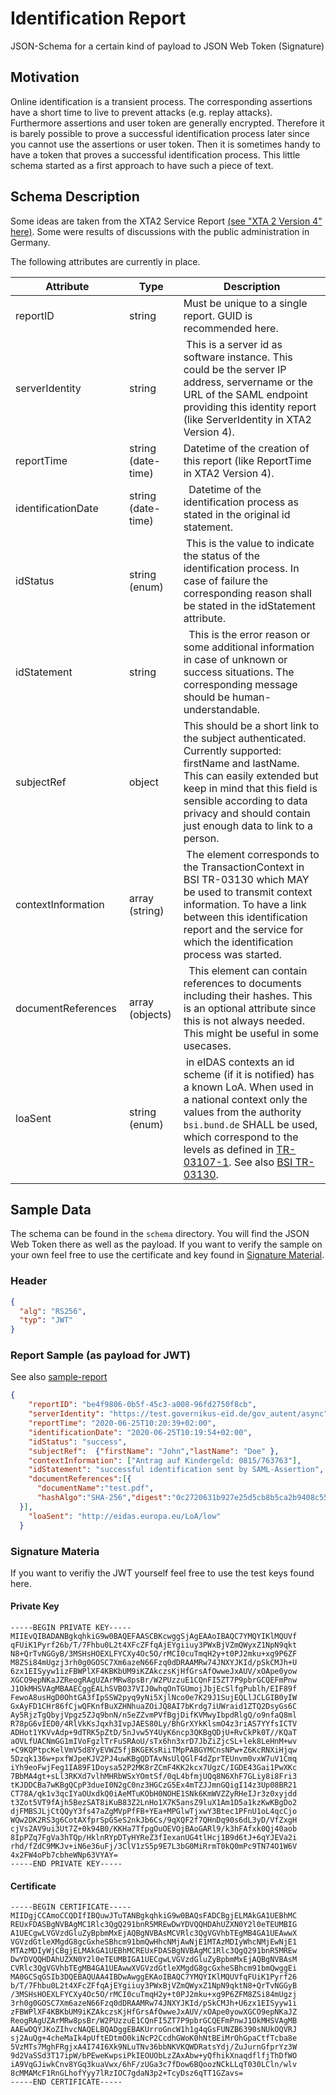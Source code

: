 # Identification Report
JSON-Schema for a certain kind of payload to JSON Web Token (Signature)

## Motivation
Online identification is a transient process. The corresponding assertions have a short time to live to prevent attacks (e.g. replay attacks). Furthermore assertions and user token are generally encrypted. Therefore it is barely possible to prove a successful identification process later since you cannot use the assertions or user token. 
Then it is sometimes handy to have a token that proves a successful identification process. This little schema started as a first approach to have such a piece of text. 

## Schema Description
Some ideas are taken from the XTA2 Service Report [(see "XTA 2 Version 4" here)](https://www.xoev.de/downloads-2316#XTA). Some were results of discussions with the public administration in Germany. 

The following attributes are currently in place.

Attribute    | Type          | Description
---- | ------------ | -------------
reportID | string  | Must be unique to a single report. GUID is recommended here.
serverIdentity | string | This is a server id as software instance. This could be the server IP address, servername or the URL of the SAML endpoint providing this identity report (like ServerIdentity in XTA2 Version 4).
reportTime | string  (date-time) | Datetime of the creation of this report (like ReportTime in XTA2 Version 4). 
identificationDate | string (date-time) |  Datetime of the identification process as stated in the original id statement.
idStatus | string  (enum) | This is the value to indicate the status of the identification process. In case of failure the corresponding reason shall be stated in the idStatement attribute.
idStatement | string |  This is the error reason or some additional information in case of unknown or success situations. The corresponding message should be human-understandable.
subjectRef | object  | This should be a short link to the subject authenticated. Currently supported: firstName and lastName. This can easily extended but keep in mind that this field is sensible according to data privacy and should contain just enough data to link to a person.
contextInformation |array (string) |  The element corresponds to the TransactionContext in BSI TR-03130 which MAY be used to transmit context information. To have a link between this identification report and the service for which the identification process was started.
documentReferences | array (objects) |  This element can contain references to documents including their hashes. This is an optional attribute since this is not always needed. This might be useful in some usecases.
loaSent | string (enum) | in eIDAS contexts an id scheme (if it is notified) has a known LoA. When used in a national context only the values from the authority ```bsi.bund.de``` SHALL be used, which correspond to the levels as defined in [TR-03107-1](https://www.bsi.bund.de/SharedDocs/Downloads/DE/BSI/Publikationen/TechnischeRichtlinien/TR03107/TR-03107-1.pdf). See also [BSI TR-03130](https://www.bsi.bund.de/DE/Publikationen/TechnischeRichtlinien/tr03130/tr-03130.html).


## Sample Data
The schema can be found in the ```schema``` directory. You will find the JSON Web Token there as well as the payload. If you want to verify the sample on your own feel free to use the certificate and key found in [Signature Material](#signature-material).

### Header
```json
{
  "alg": "RS256",
  "typ": "JWT"
}
```
### Report Sample (as payload for JWT) 
See also [sample-report](sample/sample-report.json)

```json
{
    "reportID": "be4f9806-0b5f-45c3-a008-96fd2750f8cb",
    "serverIdentity": "https://test.governikus-eid.de/gov_autent/async",
    "reportTime": "2020-06-25T10:20:39+02:00",
    "identificationDate": "2020-06-25T10:19:54+02:00",
    "idStatus": "success",
    "subjectRef":  {"firstName": "John","lastName": "Doe" },
    "contextInformation": ["Antrag auf Kindergeld: 0815/763763"],
    "idStatement": "successful identification sent by SAML-Assertion",
    "documentReferences":[{
      "documentName":"test.pdf",
      "hashAlgo":"SHA-256","digest":"0c2720631b927e25d5cb8b5ca2b9408c552ea76797e3419245931296732fd0d2"
  }],
    "loaSent": "http://eidas.europa.eu/LoA/low"
  }
```
### Signature Materia
If you want to verifiy the JWT yourself feel free to use the test keys found here. 

#### Private Key
```
-----BEGIN PRIVATE KEY-----
MIIEvQIBADANBgkqhkiG9w0BAQEFAASCBKcwggSjAgEAAoIBAQC7YMQYIKlMQUVf
qFUiK1Pyrf26b/T/7Fhbu0L2t4XFcZFfqAjEYgiiuy3PWxBjVZmQWyxZ1NpN9qkt
N8+QrTvNGGyB/3MSHsHOEXLFYCXy4Oc5O/rMCI0cuTmqH2y+t0PJ2mku+xg9P6ZF
M8ZSi84mUgzj3rh0g0GOSC7Xm6azeN66Fzq0dDRAAMRw74JNXYJKId/pSkCMJh+U
6zx1EISyyw1izFBWPlXF4KBKbUM9iKZAkczsKjHfGrsAfOwweJxAUV/xOApe0yow
XGCO9epNKaJZReogRAgUZArMRw8psBr/W2PUzzuE1CQnFI5ZT7P9pbrGCQEFmPnw
J1OkMHSVAgMBAAECggEALhSVBO37VIJ0whqOnTGUmojJbjEcSlfgPublh/EIF89f
FewoA8usHgD0OhtGA3fIpSSW2pyq9yNi5XjlNco0e7K29J1SujEQLlJCLGIB0yIW
GxAyFD1CHr86fCjwQFKnfBuXZHNhuaZOiJQ8AI7bKrdg7iUWraid1ZTQ2DsyGs6C
Ay5RjzTgQbyjVpgz5ZJq9bnN/n5eZZvmPVfBgjDifKVMwyIbpdRlgQ/o9nfaQ8ml
R78pG6vIED0/4RlVkKsJqxh3IvpJAES80Ly/BhGrXYkKlsmO4z3riAS7YYfsICTV
ADHot1YKVvAdp+9dTRK5pZtD/5nJvw5Y4UyK6ncp3QKBgQDjU+RvCkPk0T//KQaT
aOVLfUACNmGG1mIVoFgzlTrFuSRAoU/sTx6hn3xrD7JbZiZjcSL+lek8LeHnM+wv
+C9KQPtpcKelVmV5d8YyEVWZ5fjBKGEKsRiiTMpPABGYMCnsNPw+Z6KcRNXiHjqw
5Dzqk136w+pxfWJpeKJV2PJ4uwKBgQDTAvNsUlQGlF4dZprTEUnvm0vxW7uV1Cmq
iYh9eoFwjFeg1IA89F1Doysa52P2MK8rZCmF4KK2kcx7UgzC/IGDE43Gai1PwXKc
7BbMA4gt+sLl3RKXd7vlhMHRbWSxYOmtSf/0qL4bfmjUQq8N6XhF7GLiy8i8Fri3
tKJDDCBa7wKBgQCpP3dueI0N2gC0nz3HGCzG5Ex4mTZJJmnGQigI14z3Up08BR21
CT78A/qk1v3qcIYaOUxdkQ0iAeMTuKObH0NOHE1SNk6KmWVZZyRHeIJr3z0xyjdd
t3Zot5VT9fAjh5BezSAT8iKuB83Z2LnHo1X7K5ansZ9luX1Am1D5a1kzKwKBgDo2
djFMBSJLjCtQQyY3fs47aZgMVpPfFB+YEa+MPGlwTjxwY3Btec1PFnU1oL4qcCjo
WQw2DK2RS3g6CotAXfprSpGSeS2nkJb6Cs/9qXQF2f7QHnDq90s6dL3yD/VfZxgH
cjVs2AV9ui3Ut7Z+0k94B0/KKHa7TfpgOuOEVOjBAoGARl9/k3hFAfxk0Qj40aob
8IpPZq7FgVa3hTQp/HklnRYpDTyHYReZ3fIexanUG4tlHcj1B9d6tJ+6qYJEVa2i
rhd/fZdC9MKJv+iN6e36uFj/3ClV1zS5p9E7L3bG0MiRrmT0kQ0mPc9TN74O1W6V
4x2FW4oPb7cbheWNp63VYAY=
-----END PRIVATE KEY-----
```
#### Certificate
```
-----BEGIN CERTIFICATE-----
MIIDgjCCAmoCCQDIfIBQuwJTuTANBgkqhkiG9w0BAQsFADCBgjELMAkGA1UEBhMC
REUxFDASBgNVBAgMC1Rlc3QgQ291bnR5MREwDwYDVQQHDAhUZXN0Y2l0eTEUMBIG
A1UECgwLVGVzdGluZyBpbmMxEjAQBgNVBAsMCVRlc3QgVGVhbTEgMB4GA1UEAwwX
VGVzdGtleXMgdG8gcGxheSBhcm91bmQwHhcNMjAwNjE1MTAzMDIyWhcNMjEwNjE1
MTAzMDIyWjCBgjELMAkGA1UEBhMCREUxFDASBgNVBAgMC1Rlc3QgQ291bnR5MREw
DwYDVQQHDAhUZXN0Y2l0eTEUMBIGA1UECgwLVGVzdGluZyBpbmMxEjAQBgNVBAsM
CVRlc3QgVGVhbTEgMB4GA1UEAwwXVGVzdGtleXMgdG8gcGxheSBhcm91bmQwggEi
MA0GCSqGSIb3DQEBAQUAA4IBDwAwggEKAoIBAQC7YMQYIKlMQUVfqFUiK1Pyrf26
b/T/7Fhbu0L2t4XFcZFfqAjEYgiiuy3PWxBjVZmQWyxZ1NpN9qktN8+QrTvNGGyB
/3MSHsHOEXLFYCXy4Oc5O/rMCI0cuTmqH2y+t0PJ2mku+xg9P6ZFM8ZSi84mUgzj
3rh0g0GOSC7Xm6azeN66Fzq0dDRAAMRw74JNXYJKId/pSkCMJh+U6zx1EISyyw1i
zFBWPlXF4KBKbUM9iKZAkczsKjHfGrsAfOwweJxAUV/xOApe0yowXGCO9epNKaJZ
ReogRAgUZArMRw8psBr/W2PUzzuE1CQnFI5ZT7P9pbrGCQEFmPnwJ1OkMHSVAgMB
AAEwDQYJKoZIhvcNAQELBQADggEBAKUrroGncW1h1g4qGsFUNZB6390sNUkOQVRJ
sj2AuQg+4cheMaIk4pUftEDtmO0kiNcP2CcdhGWoK0hNtBEiMrOhGpaCtfTcba8e
5VzMTs7MghFRgjxA4I74I6Xk9NLuTNv36bbNKVKQWDRatsYdj/ZuJurnGfprYz3W
9d2VaSSd3T17ipW/bPEweKwpsiPkIEOUObLzZAxAbw+yQfhikXnaqdflfjThDfWO
iA9VqGJiwkCnv8YGq3kuaVwx/6hF/zUGa3c7fDow6BQoozNCkLLqT030LCln/wlv
8cMMAMcF1RnGLhofYyy7lRzIOC7gdaN3p2+TcyDsz6qTT1GZavs=
-----END CERTIFICATE-----
```  

